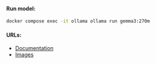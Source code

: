 #### Run model:
```bash
docker compose exec -it ollama ollama run gemma3:270m
```

#### URLs:
- [Documentation](https://docs.ollama.com/)
- [Images](https://hub.docker.com/r/ollama/ollama/tags)
